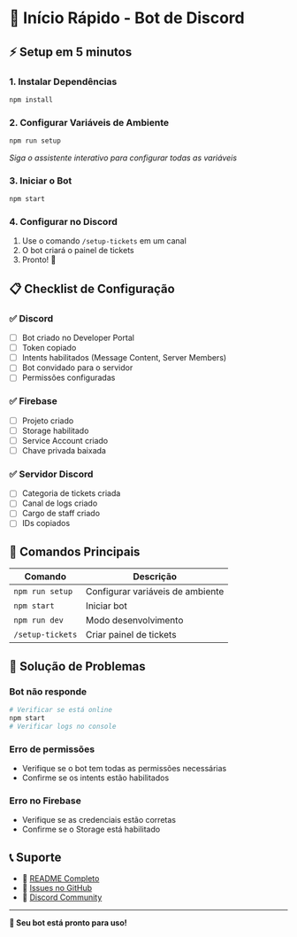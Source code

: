 # 🚀 Início Rápido - Bot de Discord

## ⚡ Setup em 5 minutos

### 1. Instalar Dependências
```bash
npm install
```

### 2. Configurar Variáveis de Ambiente
```bash
npm run setup
```
*Siga o assistente interativo para configurar todas as variáveis*

### 3. Iniciar o Bot
```bash
npm start
```

### 4. Configurar no Discord
1. Use o comando `/setup-tickets` em um canal
2. O bot criará o painel de tickets
3. Pronto! 🎉

## 📋 Checklist de Configuração

### ✅ Discord
- [ ] Bot criado no Developer Portal
- [ ] Token copiado
- [ ] Intents habilitados (Message Content, Server Members)
- [ ] Bot convidado para o servidor
- [ ] Permissões configuradas

### ✅ Firebase
- [ ] Projeto criado
- [ ] Storage habilitado
- [ ] Service Account criado
- [ ] Chave privada baixada

### ✅ Servidor Discord
- [ ] Categoria de tickets criada
- [ ] Canal de logs criado
- [ ] Cargo de staff criado
- [ ] IDs copiados

## 🎯 Comandos Principais

| Comando | Descrição |
|---------|-----------|
| `npm run setup` | Configurar variáveis de ambiente |
| `npm start` | Iniciar bot |
| `npm run dev` | Modo desenvolvimento |
| `/setup-tickets` | Criar painel de tickets |

## 🔧 Solução de Problemas

### Bot não responde
```bash
# Verificar se está online
npm start
# Verificar logs no console
```

### Erro de permissões
- Verifique se o bot tem todas as permissões necessárias
- Confirme se os intents estão habilitados

### Erro no Firebase
- Verifique se as credenciais estão corretas
- Confirme se o Storage está habilitado

## 📞 Suporte

- 📖 [README Completo](README.md)
- 🐛 [Issues no GitHub](https://github.com/seu-usuario/discord-ticket-bot/issues)
- 💬 [Discord Community](https://discord.gg/seu-servidor)

---

**🎉 Seu bot está pronto para uso!** 